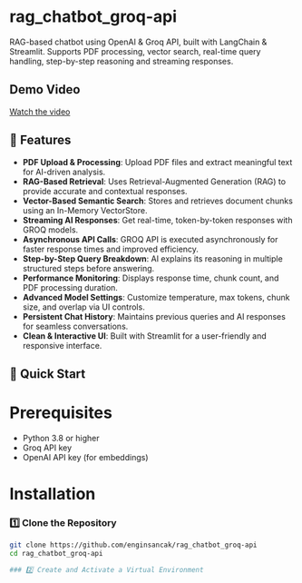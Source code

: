 # rag_chatbot_groq-api
RAG-based chatbot using OpenAI &amp; Groq API, built with LangChain &amp; Streamlit. Supports PDF processing, vector search, real-time query handling, step-by-step reasoning and streaming responses.
## Demo Video
[Watch the video](https://drive.google.com/file/d/1lx8npUI1FD-rJvMY75pel7lR3oZ_d7cd/view)

## 🌟 Features  

- **PDF Upload & Processing**: Upload PDF files and extract meaningful text for AI-driven analysis.  
- **RAG-Based Retrieval**: Uses Retrieval-Augmented Generation (RAG) to provide accurate and contextual responses.  
- **Vector-Based Semantic Search**: Stores and retrieves document chunks using an In-Memory VectorStore.  
- **Streaming AI Responses**: Get real-time, token-by-token responses with GROQ models.
- **Asynchronous API Calls**: GROQ API is executed asynchronously for faster response times and improved efficiency.
- **Step-by-Step Query Breakdown**: AI explains its reasoning in multiple structured steps before answering.  
- **Performance Monitoring**: Displays response time, chunk count, and PDF processing duration.  
- **Advanced Model Settings**: Customize temperature, max tokens, chunk size, and overlap via UI controls.  
- **Persistent Chat History**: Maintains previous queries and AI responses for seamless conversations.  
- **Clean & Interactive UI**: Built with Streamlit for a user-friendly and responsive interface.

## 🚀 Quick Start
# Prerequisites
- Python 3.8 or higher
- Groq API key
- OpenAI API key (for embeddings)
# Installation
###  1️⃣ Clone the Repository 
```bash
git clone https://github.com/enginsancak/rag_chatbot_groq-api
cd rag_chatbot_groq-api

### 2️⃣ Create and Activate a Virtual Environment

